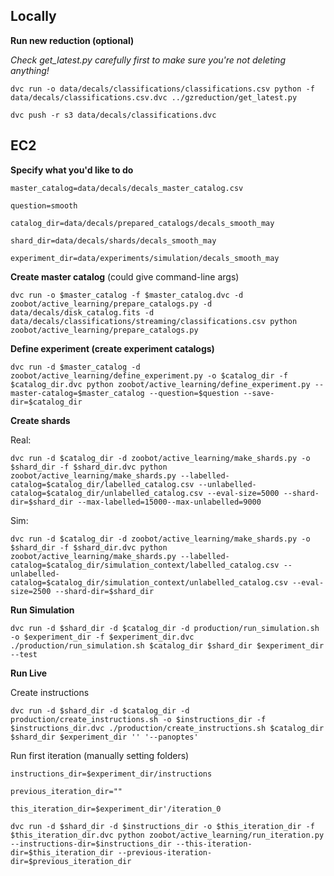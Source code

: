 
## Locally

**Run new reduction (optional)**

*Check get_latest.py carefully first to make sure you're not deleting anything!*

`dvc run -o data/decals/classifications/classifications.csv python -f data/decals/classifications.csv.dvc ../gzreduction/get_latest.py`

`dvc push -r s3 data/decals/classifications.dvc`

## EC2

<!-- `shard_dir=data/decals/shards/decals_weak_bars_sim` -->
<!-- `question=bar` -->
<!-- `catalog_dir=data/decals/prepared_catalogs/decals_weak_bars_launch`
`shard_dir=data/decals/shards/decals_weak_bars_launch`
`experiment_dir=data/experiments/simulation/decals_weak_bars_launch_test` -->

**Specify what you'd like to do**

`master_catalog=data/decals/decals_master_catalog.csv`

`question=smooth`

`catalog_dir=data/decals/prepared_catalogs/decals_smooth_may`

`shard_dir=data/decals/shards/decals_smooth_may`

`experiment_dir=data/experiments/simulation/decals_smooth_may`

**Create master catalog** (could give command-line args)

`dvc run -o $master_catalog -f $master_catalog.dvc -d zoobot/active_learning/prepare_catalogs.py -d data/decals/disk_catalog.fits -d data/decals/classifications/streaming/classifications.csv python zoobot/active_learning/prepare_catalogs.py`

**Define experiment (create experiment catalogs)**

`dvc run -d $master_catalog -d zoobot/active_learning/define_experiment.py -o $catalog_dir -f $catalog_dir.dvc python zoobot/active_learning/define_experiment.py --master-catalog=$master_catalog --question=$question --save-dir=$catalog_dir`

**Create shards**

Real:

`dvc run -d $catalog_dir -d zoobot/active_learning/make_shards.py -o $shard_dir -f $shard_dir.dvc python zoobot/active_learning/make_shards.py --labelled-catalog=$catalog_dir/labelled_catalog.csv --unlabelled-catalog=$catalog_dir/unlabelled_catalog.csv --eval-size=5000 --shard-dir=$shard_dir --max-labelled=15000--max-unlabelled=9000`

Sim:

`dvc run -d $catalog_dir -d zoobot/active_learning/make_shards.py -o $shard_dir -f $shard_dir.dvc python zoobot/active_learning/make_shards.py --labelled-catalog=$catalog_dir/simulation_context/labelled_catalog.csv --unlabelled-catalog=$catalog_dir/simulation_context/unlabelled_catalog.csv --eval-size=2500 --shard-dir=$shard_dir`

**Run Simulation**

`dvc run -d $shard_dir -d $catalog_dir -d production/run_simulation.sh -o $experiment_dir -f $experiment_dir.dvc ./production/run_simulation.sh $catalog_dir $shard_dir $experiment_dir --test`

**Run Live**

Create instructions

`dvc run -d $shard_dir -d $catalog_dir -d production/create_instructions.sh -o $instructions_dir -f $instructions_dir.dvc ./production/create_instructions.sh $catalog_dir $shard_dir $experiment_dir '' '--panoptes'`

Run first iteration (manually setting folders)

`instructions_dir=$experiment_dir/instructions`

`previous_iteration_dir=""`

`this_iteration_dir=$experiment_dir'/iteration_0`
<!-- 
`dvc run -d production/run_iteration.sh -d $instructions_dir -o $this_iteration_dir -f $this_iteration_dir.dvc ./production/run_iteration.sh  $experiment_dir $instructions_dir $previous_iteration $this_iteration "--test"` -->

`dvc run -d $shard_dir -d $instructions_dir -o $this_iteration_dir -f $this_iteration_dir.dvc python zoobot/active_learning/run_iteration.py --instructions-dir=$instructions_dir --this-iteration-dir=$this_iteration_dir --previous-iteration-dir=$previous_iteration_dir`